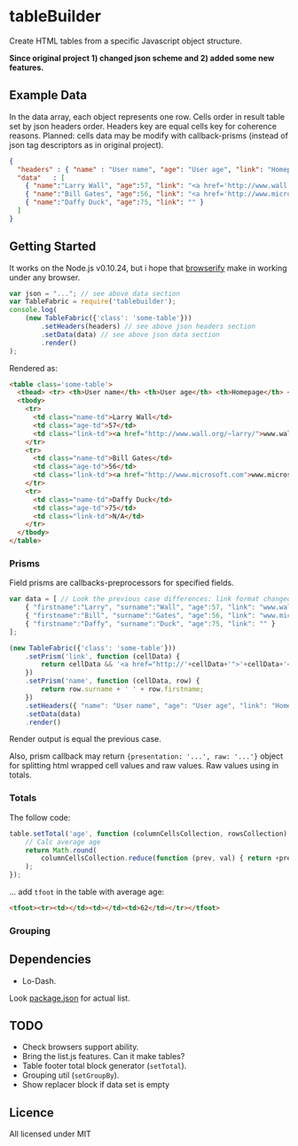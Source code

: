 tableBuilder
============

Create HTML tables from a specific Javascript object structure.

**Since original project 1) changed json scheme and 2) added some new features.**

## Example Data

In the data array, each object represents one row.
Cells order in result table set by json headers order. Headers key are equal cells key for coherence reasons.
Planned: cells data may be modify with callback-prisms (instead of json tag descriptors as in original project).


```json
{
  "headers" : { "name" : "User name", "age": "User age", "link": "Homepage" },
  "data"   : [
    { "name":"Larry Wall", "age":57, "link": "<a href='http://www.wall.org/~larry/'>www.wall.org/~larry/</a>" },
    { "name":"Bill Gates", "age":56, "link": "<a href='http://www.microsoft.com'>www.microsoft.com</a>" },
    { "name":"Daffy Duck", "age":75, "link": "" }
  ]
}
```
## Getting Started
It works on the Node.js v0.10.24, but i hope that [browserify](//github.com/substack/node-browserify) make in working under any browser.

```javascript
var json = "..."; // see above data section
var TableFabric = require('tablebuilder');
console.log(
    (new TableFabric({'class': 'some-table'}))
        .setHeaders(headers) // see above json headers section
        .setData(data) // see above json data section
        .render()
);
```

Rendered as:
```html
<table class='some-table'>
  <thead> <tr> <th>User name</th> <th>User age</th> <th>Homepage</th> </tr> </thead>
  <tbody>
    <tr>
      <td class="name-td">Larry Wall</td>
      <td class="age-td">57</td>
      <td class="link-td"><a href="http://www.wall.org/~larry/">www.wall.org/~larry/</a></td>
    </tr>
    <tr>
      <td class="name-td">Bill Gates</td>
      <td class="age-td">56</td>
      <td class="link-td"><a href="http://www.microsoft.com">www.microsoft.com</a></td>
    </tr>
    <tr>
      <td class="name-td">Daffy Duck</td>
      <td class="age-td">75</td>
      <td class="link-td">N/A</td>
    </tr>
  </tbody>
</table>
```

### Prisms
Field prisms are callbacks-preprocessors for specified fields.

```javascript
var data = [ // Look the previous case differences: link format changed and name splitted into firstname and surname
    { "firstname":"Larry", "surname":"Wall", "age":57, "link": "www.wall.org/~larry/" },
    { "firstname":"Bill", "surname":"Gates", "age":56, "link": "www.microsoft.com" },
    { "firstname":"Daffy", "surname":"Duck", "age":75, "link": "" }
];

(new TableFabric({'class': 'some-table'}))
    .setPrism('link', function (cellData) {
        return cellData && '<a href="http://'+cellData+'">'+cellData+'</a>' || 'N/A';
    })
    .setPrism('name', function (cellData, row) {
        return row.surname + ' ' + row.firstname;
    })
    .setHeaders({ "name": "User name", "age": "User age", "link": "Homepage" })
    .setData(data)
    .render()
```

Render output is equal the previous case.

Also, prism callback may return `{presentation: '...', raw: '...'}` object
for splitting html wrapped cell values and raw values.
Raw values using in totals.

### Totals
The follow code:

```js
table.setTotal('age', function (columnCellsCollection, rowsCollection) {
    // Calc average age
    return Math.round(
        columnCellsCollection.reduce(function (prev, val) { return +prev + val; }) / columnCellsCollection.length
    );
});
```

... add `tfoot` in the table with average age:
```html
<tfoot><tr><td></td><td></td><td>62</td></tr></tfoot>
```

### Grouping

## Dependencies
* Lo-Dash.

Look [package.json](/package.json) for actual list.

## TODO
* Check browsers support ability.
* Bring the list.js features. Can it make tables?
* Table footer total block generator (`setTotal`).
* Grouping util (`setGroupBy`).
* Show replacer block if data set is empty

## Licence
All licensed under MIT